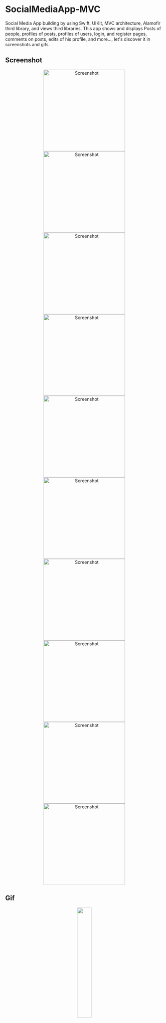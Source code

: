 # SocialMediaApp-MVC
 Social Media App building by using Swift, UIKit, MVC architecture, Alamofir third library, and views third libraries.
This app shows and displays Posts of people, profiles of posts, profiles of users, login, and register pages, comments on posts, edits of his profile, and more..., let's discover it in screenshots and gifs.
## Screenshot
 <div align="center">
  <img width="260" alt="Screenshot " src="https://github.com/MohamedAboElsaud/SocialMediaApp-MVC/blob/main/Assets/Simulator%20-%20iPhone%2014%20Pro%20-%202025-01-31%20at%2018.59.20-compressed.jpeg?raw=true">
  <img width="260" alt="Screenshot " src="https://github.com/MohamedAboElsaud/SocialMediaApp-MVC/blob/main/Assets/Simulator%20-%20iPhone%2014%20Pro%20-%202025-01-31%20at%2018.59.26-compressed.jpeg?raw=true">
  <img width="260" alt="Screenshot " src="https://github.com/MohamedAboElsaud/SocialMediaApp-MVC/blob/main/Assets/Simulator%20-%20iPhone%2014%20Pro%20-%202025-01-31%20at%2018.59.32-compressed.jpeg?raw=true">
  <img width="260" alt="Screenshot " src="https://github.com/MohamedAboElsaud/SocialMediaApp-MVC/blob/main/Assets/Simulator%20-%20iPhone%2014%20Pro%20-%202025-01-31%20at%2018.59.38-compressed.jpeg?raw=true">
  <img width="260" alt="Screenshot " src="https://github.com/MohamedAboElsaud/SocialMediaApp-MVC/blob/main/Assets/Simulator%20-%20iPhone%2014%20Pro%20-%202025-01-31%20at%2018.59.45-compressed.jpeg?raw=true">
  <img width="260" alt="Screenshot " src="https://github.com/MohamedAboElsaud/SocialMediaApp-MVC/blob/main/Assets/Simulator%20-%20iPhone%2014%20Pro%20-%202025-01-31%20at%2018.59.49-compressed.jpeg?raw=true">
  <img width="260" alt="Screenshot " src="https://github.com/MohamedAboElsaud/SocialMediaApp-MVC/blob/main/Assets/Simulator%20-%20iPhone%2014%20Pro%20-%202025-01-31%20at%2018.59.52-compressed.jpeg?raw=true">
  <img width="260" alt="Screenshot " src="https://github.com/MohamedAboElsaud/SocialMediaApp-MVC/blob/main/Assets/Simulator%20-%20iPhone%2014%20Pro%20-%202025-01-31%20at%2019.00.02-compressed.jpeg?raw=true">
  <img width="260" alt="Screenshot " src="https://github.com/MohamedAboElsaud/SocialMediaApp-MVC/blob/main/Assets/Simulator%20-%20iPhone%2014%20Pro%20-%202025-01-31%20at%2019.00.08-compressed.jpeg?raw=true">
   <img width="260" alt="Screenshot " src="https://github.com/MohamedAboElsaud/SocialMediaApp-MVC/blob/main/Assets/Simulator%20-%20iPhone%2014%20Pro%20-%202025-01-31%20at%2019.00.29-compressed.jpeg?raw=true">
</div>

## Gif
 <div align="center">
    <img width="30%"  src="https://github.com/MohamedAboElsaud/SocialMediaApp-MVC/blob/main/Assets/Social%20Media%20App%20MVC.gif?raw=true">
  </div>

# Installation
Clone the repository
```sh
$ git clone https://github.com/mohamedaboelsaud/SocialMediaApp.git
$ cd SocialMediaApp
```

Open the file `SocialMediaApp.xcodeproj` using Xcode 
Click on the play button at the top left corner to build and run the project
